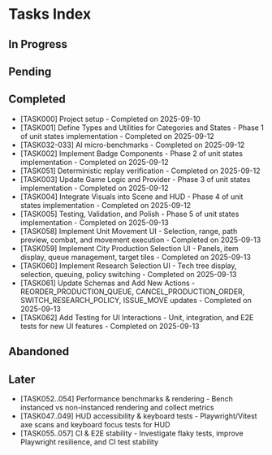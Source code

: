 # Tasks Index

## In Progress

## Pending

## Completed

- [TASK000] Project setup - Completed on 2025-09-10
- [TASK001] Define Types and Utilities for Categories and States - Phase 1 of unit states implementation - Completed on 2025-09-12
- [TASK032-033] AI micro-benchmarks - Completed on 2025-09-12
- [TASK002] Implement Badge Components - Phase 2 of unit states implementation - Completed on 2025-09-12
- [TASK051] Deterministic replay verification - Completed on 2025-09-12
- [TASK003] Update Game Logic and Provider - Phase 3 of unit states implementation - Completed on 2025-09-12
- [TASK004] Integrate Visuals into Scene and HUD - Phase 4 of unit states implementation - Completed on 2025-09-12
- [TASK005] Testing, Validation, and Polish - Phase 5 of unit states implementation - Completed on 2025-09-13
- [TASK058] Implement Unit Movement UI - Selection, range, path preview, combat, and movement execution - Completed on 2025-09-13
- [TASK059] Implement City Production Selection UI - Panels, item display, queue management, target tiles - Completed on 2025-09-13
- [TASK060] Implement Research Selection UI - Tech tree display, selection, queuing, policy switching - Completed on 2025-09-13
- [TASK061] Update Schemas and Add New Actions - REORDER_PRODUCTION_QUEUE, CANCEL_PRODUCTION_ORDER, SWITCH_RESEARCH_POLICY, ISSUE_MOVE updates - Completed on 2025-09-13
- [TASK062] Add Testing for UI Interactions - Unit, integration, and E2E tests for new UI features - Completed on 2025-09-13

## Abandoned

## Later

- [TASK052..054] Performance benchmarks & rendering - Bench instanced vs non-instanced rendering and collect metrics
- [TASK047..049] HUD accessibility & keyboard tests - Playwright/Vitest axe scans and keyboard focus tests for HUD
- [TASK055..057] CI & E2E stability - Investigate flaky tests, improve Playwright resilience, and CI test stability
